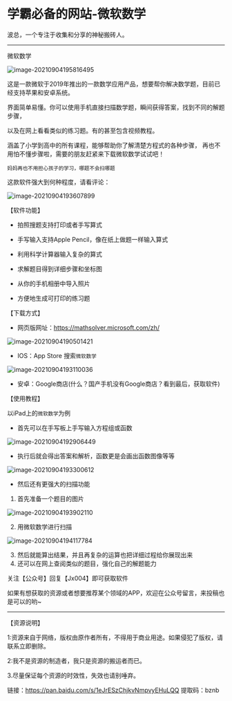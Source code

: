  # 学霸必备的网站-微软数学

波总，一个专注于收集和分享的神秘搬砖人。

---

微软数学

![image-20210904195816495](https://i.loli.net/2021/09/04/mWgy7NA2XHRdpJ8.png)

这是一款微软于2019年推出的一款数学应用产品，想要帮你解决数学题，目前已经支持苹果和安卓系统。

界面简单易懂。你可以使用手机直接扫描数学题，瞬间获得答案，找到不同的解题步骤，

以及在网上看看类似的练习题。有的甚至包含视频教程。

涵盖了小学到高中的所有课程，能够帮助你了解清楚方程式的各种步骤， 再也不用怕不懂步骤啦，需要的朋友赶紧来下载微软数学试试吧！

`妈妈再也不用担心孩子的学习，哪题不会扫哪题`

这款软件强大到何种程度，请看评论：

![image-20210904193607899](https://i.loli.net/2021/09/04/xE7IOdWFiT8Jkga.png)

【软件功能】

- 拍照搜题支持打印或者手写算式

- 手写输入支持Apple Pencil，像在纸上做题一样输入算式

- 利用科学计算器输入复杂的算式

- 求解题目得到详细步骤和坐标图

- 从你的手机相册中导入照片

- 方便地生成可打印的练习题



【下载方式】

- 网页版网址：https://mathsolver.microsoft.com/zh/

![image-20210904190501421](https://i.loli.net/2021/09/04/d54jgG3suBVTKn1.png)

- IOS：App Store 搜索`微软数学`

![image-20210904193110036](https://i.loli.net/2021/09/04/8S2eWnsbPN5JvOp.png)

- 安卓：Google商店(什么？国产手机没有Google商店？看到最后，获取软件)



【使用教程】

以iPad上的`微软数学`为例

- 首先可以在手写板上手写输入方程组或函数

![image-20210904192906449](https://i.loli.net/2021/09/04/ZgxzOR75KCI1yDL.png)

- 执行后就会得出答案和解析，函数更是会画出函数图像等等

![image-20210904193300612](https://i.loli.net/2021/09/04/dvp1njQVDMGeAfa.png)

- 然后还有更强大的扫描功能

1. 首先准备一个题目的图片

![image-20210904193902110](https://i.loli.net/2021/09/04/MI81VyBQipLAPxf.png)

2. 用微软数学进行扫描

![image-20210904194117784](https://i.loli.net/2021/09/04/RV1MUuTOWPdfXgI.png)

3. 然后就能算出结果，并且再复杂的运算也把详细过程给你展现出来
4. 还可以在网上查阅类似的题目，强化自己的解题能力



关注【公众号】回复【Jx004】即可获取软件

如果有想获取的资源或者想要推荐某个领域的APP，欢迎在公众号留言，来投稿也是可以的哟~

---

【资源说明】

1:资源来自于网络，版权由原作者所有，不得用于商业用途。如果侵犯了版权，请联系立即删除。

2:我不是资源的制造者，我只是资源的搬运者而已。

3.尽量保证每个资源的时效性，失效也请别唾弃。

链接：https://pan.baidu.com/s/1eJrESzChjkvNmpvyEHuLQQ 
提取码：bznb



